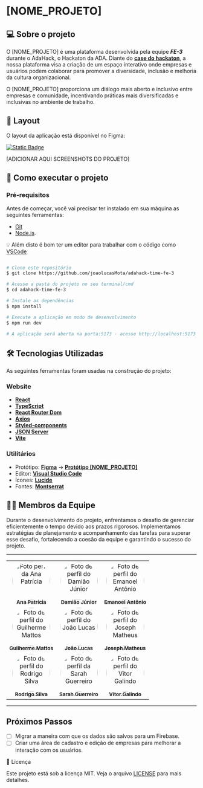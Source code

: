 # [NOME_PROJETO]

## 💻 Sobre o projeto

O [NOME_PROJETO] é uma plataforma desenvolvida pela equipe **_FE-3_** durante o AdaHack, o Hackaton da ADA. Diante do [**case do hackaton**](./readme/case-adahack.md), a nossa plataforma visa a criação de um espaço interativo onde empresas e usuários podem colaborar para promover a diversidade, inclusão e melhoria da cultura organizacional.

O [NOME_PROJETO] proporciona um diálogo mais aberto e inclusivo entre empresas e comunidade, incentivando práticas mais diversificadas e inclusivas no ambiente de trabalho.

## 🎨 Layout

O layout da aplicação está disponível no Figma:

[![Static Badge](https://img.shields.io/badge/Acessar_Layout-Figma-2304D361)](https://www.figma.com/file/MbbxQeL72GFB4CvAjdGiGO/Projeto-Hackathon---Corp-Solutions?type=design&node-id=2197%3A3&mode=design&t=k4f5WlzuX1WF8h1u-1)

[ADICIONAR AQUI SCREENSHOTS DO PROJETO]

## 🚀 Como executar o projeto

### Pré-requisitos

Antes de começar, você vai precisar ter instalado em sua máquina as seguintes ferramentas:

- [Git](https://git-scm.com)
- [Node.js](https://nodejs.org/en/).

💡 Além disto é bom ter um editor para trabalhar com o código como [VSCode](https://code.visualstudio.com/)

```bash

# Clone este repositório
$ git clone https://github.com/joaolucasMota/adahack-time-fe-3

# Acesse a pasta do projeto no seu terminal/cmd
$ cd adahack-time-fe-3

# Instale as dependências
$ npm install

# Execute a aplicação em modo de desenvolvimento
$ npm run dev

# A aplicação será aberta na porta:5173 - acesse http://localhost:5173

```

## 🛠 Tecnologias Utilizadas

As seguintes ferramentas foram usadas na construção do projeto:

### Website

- **[React](https://react.dev/)**
- **[TypeScript](https://www.typescriptlang.org/)**
- **[React Router Dom](https://reactrouter.com/en/main)**
- **[Axios](https://github.com/axios/axios)**
- **[Styled-components](https://styled-components.com)**
- **[JSON Server](https://github.com/typicode/json-server)**
- **[Vite](https://vitejs.dev)**

### Utilitários

- Protótipo: **[Figma](https://www.figma.com/)** → **[Protótipo [NOME_PROJETO]](https://www.figma.com/file/MbbxQeL72GFB4CvAjdGiGO/Projeto-Hackathon---Corp-Solutions?type=design&node-id=2197%3A3&mode=design&t=k4f5WlzuX1WF8h1u-1)**
- Editor: **[Visual Studio Code](https://code.visualstudio.com/)**
- Ícones: **[Lucide](https://lucide.dev)**
- Fontes: **[Montserrat](https://fonts.google.com/specimen/Montserrat)**

## 👨‍💻 Membros da Equipe

Durante o desenvolvimento do projeto, enfrentamos o desafio de gerenciar eficientemente o tempo devido aos prazos rigorosos. Implementamos estratégias de planejamento e acompanhamento das tarefas para superar esse desafio, fortalecendo a coesão da equipe e garantindo o sucesso do projeto.

---

<table>
  <tr>
    <td align="center">
      <a href="https://github.com/ananeres">
        <img style="border-radius: 50%;" src="https://avatars.githubusercontent.com/u/138529535?v=4" width="100px;" alt="Foto perfil da Ana Patrícia"/><br />
        <sub>
          <b>Ana Patrícia</b>
        </sub>
      </a>
    </td>
    <td align="center">
      <a href="https://github.com/juninho-Oliveira">
        <img style="border-radius: 50%;" src="https://avatars.githubusercontent.com/u/123269234?v=4" width="100px;" alt="Foto de perfil do Damião Júnior"/><br />
        <sub>
          <b>Damião Júnior</b>
        </sub>
      </a>
    </td>
    <td align="center">
      <a href="https://github.com/emanoelantonio">
        <img style="border-radius: 50%;" src="https://avatars.githubusercontent.com/u/60781248?v=4" width="100px;" alt="Foto de perfil do Emanoel Antônio"/><br />
        <sub>
          <b>Emanoel Antônio</b>
        </sub>
      </a>
    </td>
  </tr>
  <tr>
    <td align="center">
      <a href="https://github.com/guimattos91">
        <img style="border-radius: 50%;" src="https://avatars.githubusercontent.com/u/91551718?v=4" width="100px;" alt="Foto de perfil do Guilherme Mattos"/><br />
        <sub>
          <b>Guilherme Mattos</b>
        </sub>
      </a>
    </td>
    <td align="center">
      <a href="https://github.com/joaolucasMota">
        <img style="border-radius: 50%;" src="https://avatars.githubusercontent.com/u/86432480?v=4" width="100px;" alt="Foto de perfil do João Lucas"/><br />
        <sub>
          <b>João Lucas</b>
        </sub>
      </a>
    </td>
    <td align="center">
      <a href="https://github.com/josephmatheus">
        <img style="border-radius: 50%;" src="https://avatars.githubusercontent.com/u/89085971?v=4" width="100px;" alt="Foto de perfil do Joseph Matheus"/><br />
        <sub>
          <b>Joseph Matheus</b>
        </sub>
      </a>
    </td>
  </tr>
  <tr>
    <td align="center">
      <a href="https://github.com/RodrigoSilva5">
        <img style="border-radius: 50%;" src="https://avatars.githubusercontent.com/u/89227598?v=4" width="100px;" alt="Foto de perfil do Rodrigo Silva"/><br />
        <sub>
          <b>Rodrigo Silva</b>
        </sub>
      </a>
    </td>
    <td align="center">
      <a href="https://github.com/sarahguerreiro">
        <img style="border-radius: 50%;" src="https://avatars.githubusercontent.com/u/90399406?v=4" width="100px;" alt="Foto de perfil da Sarah Guerreiro"/><br />
        <sub>
          <b>Sarah Guerreiro</b>
        </sub>
      </a>
    </td>
    <td align="center">
      <a href="https://github.com/BR-Darkness">
        <img style="border-radius: 50%;" src="https://avatars.githubusercontent.com/u/88292832?v=4" width="100px;" alt="Foto de perfil do Vitor Galindo"/><br />
        <sub>
          <b>Vitor Galindo</b>
        </sub>
      </a>
    </td>
  </tr>
</table>

---

## Próximos Passos

- [ ] Migrar a maneira com que os dados são salvos para um Firebase.
- [ ] Criar uma área de cadastro e edição de empresas para melhorar a interação com os usuários.

📝 Licença

Este projeto está sob a licença MIT. Veja o arquivo [LICENSE](./LICENSE) para mais detalhes.
